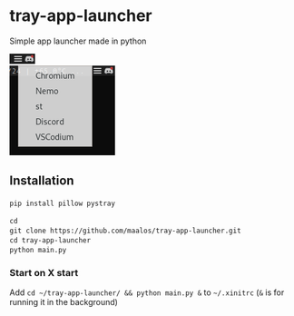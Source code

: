 # tray-app-launcher
Simple app launcher made in python

![image](tray-app-launcher.png)  
![image](tray-app-launcher2.png)

## Installation
`pip install pillow pystray`

`cd`  
`git clone https://github.com/maalos/tray-app-launcher.git`  
`cd tray-app-launcher`  
`python main.py`  

### Start on X start
Add `cd ~/tray-app-launcher/ && python main.py &` to `~/.xinitrc` (`&` is for running it in the background)
